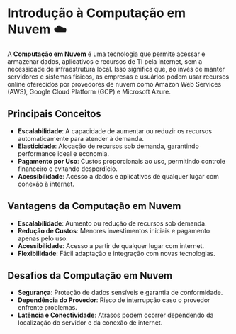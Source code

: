 # Introdução à Computação em Nuvem ☁️

A **Computação em Nuvem** é uma tecnologia que permite acessar e armazenar dados, aplicativos e recursos de TI pela internet, sem a necessidade de infraestrutura local. Isso significa que, ao invés de manter servidores e sistemas físicos, as empresas e usuários podem usar recursos online oferecidos por provedores de nuvem como Amazon Web Services (AWS), Google Cloud Platform (GCP) e Microsoft Azure.

## Principais Conceitos

- **Escalabilidade**: A capacidade de aumentar ou reduzir os recursos automaticamente para atender à demanda.
- **Elasticidade**: Alocação de recursos sob demanda, garantindo performance ideal e economia.
- **Pagamento por Uso**: Custos proporcionais ao uso, permitindo controle financeiro e evitando desperdício.
- **Acessibilidade**: Acesso a dados e aplicativos de qualquer lugar com conexão à internet.

## Vantagens da Computação em Nuvem

- **Escalabilidade**: Aumento ou redução de recursos sob demanda.
- **Redução de Custos**: Menores investimentos iniciais e pagamento apenas pelo uso.
- **Acessibilidade**: Acesso a partir de qualquer lugar com internet.
- **Flexibilidade**: Fácil adaptação e integração com novas tecnologias.

## Desafios da Computação em Nuvem

- **Segurança**: Proteção de dados sensíveis e garantia de conformidade.
- **Dependência do Provedor**: Risco de interrupção caso o provedor enfrente problemas.
- **Latência e Conectividade**: Atrasos podem ocorrer dependendo da localização do servidor e da conexão de internet.
